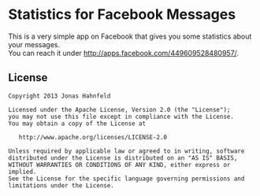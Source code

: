 Statistics for Facebook Messages
================================

This is a very simple app on Facebook that gives you some statistics about your messages.<br />
You can reach it under http://apps.facebook.com/449609528480957/.

License
-------

    Copyright 2013 Jonas Hahnfeld

    Licensed under the Apache License, Version 2.0 (the "License");
    you may not use this file except in compliance with the License.
    You may obtain a copy of the License at

       http://www.apache.org/licenses/LICENSE-2.0

    Unless required by applicable law or agreed to in writing, software
    distributed under the License is distributed on an "AS IS" BASIS,
    WITHOUT WARRANTIES OR CONDITIONS OF ANY KIND, either express or implied.
    See the License for the specific language governing permissions and
    limitations under the License.
